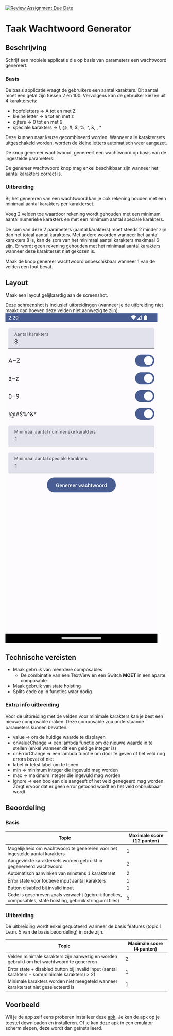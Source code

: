 [![Review Assignment Due Date](https://classroom.github.com/assets/deadline-readme-button-24ddc0f5d75046c5622901739e7c5dd533143b0c8e959d652212380cedb1ea36.svg)](https://classroom.github.com/a/TdliBOVY)
# Taak Wachtwoord Generator

## Beschrijving

Schrijf een mobiele applicatie die op basis van parameters een wachtwoord genereert.

### Basis

De basis applicatie vraagt de gebruikers een aantal karakters. Dit aantal moet een getal zijn tussen 2 en 100.
Vervolgens kan de gebruiker kiezen uit 4 karaktersets:

- hoofdletters => A tot en met Z
- kleine letter => a tot en met z
- cijfers => 0 tot en met 9
- speciale karakters => !, @, #, $, %, ^, &, \, \*

Deze kunnen naar keuze gecombineerd worden. Wanneer alle karaktersets uitgeschakeld worden, worden de kleine letters automatisch weer aangezet.

De knop genereer wachtwoord, genereert een wachtwoord op basis van de ingestelde parameters.

De genereer wachtwoord knop mag enkel beschikbaar zijn wanneer het aantal karakters correct is.

### Uitbreiding

Bij het genereren van een wachtwoord kan je ook rekening houden met een minimaal aantal karakters per karakterset.

Voeg 2 velden toe waardoor rekening wordt gehouden met een minimum aantal numerieke karakters en met een minimum aantal speciale karakters.

De som van deze 2 parameters (aantal karakters) moet steeds 2 minder zijn dan het totaal aantal karakters. Met andere woorden wanneer het aantal karakters 8 is, kan de som van het minimaal aantal karakters maximaal 6 zijn.
Er wordt geen rekening gehouden met het minimaal aantal karakters wanneer deze karakterset niet gekozen is.

Maak de knop genereer wachtwoord onbeschikbaar wanneer 1 van de velden een fout bevat.

## Layout

Maak een layout gelijkaardig aan de screenshot.

Deze schreenshot is inclusief uitbreidingen (wanneer je de uitbreiding niet maakt dan hoeven deze velden niet aanwezig te zijn)
![](img/screenshot.png)

## Technische vereisten

- Maak gebruik van meerdere composables
  - De combinatie van een TextView en een Switch **MOET** in een aparte composable
- Maak gebruik van state hoisting
- Splits code op in functies waar nodig

### Extra info uitbreiding

Voor de uitbreiding met de velden voor minimale karakters kan je best een nieuwe composable maken.
Deze composable zou onderstaande parameters kunnen bevatten:

- value => om de huidige waarde te displayen
- onValueChange => een lambda functie om de nieuwe waarde in te stellen (enkel wanneer dit een geldige integer is)
- onErrorChange => een lambda functie om door te geven of het veld nog errors bevat of niet
- label => tekst label om te tonen
- min => minimum integer die ingevuld mag worden
- max => maximum integer die ingevuld mag worden
- ignore => een boolean die aangeeft of het veld genegeerd mag worden. Zorgt ervoor dat er geen error getoond wordt en het veld onbruikbaar wordt.

## Beoordeling

### Basis

| Topic                                                                                                       | Maximale score (12 punten) |
| ----------------------------------------------------------------------------------------------------------- | -------------------------- |
| Mogelijkheid om wachtwoord te genereren voor het ingestelde aantal karakters                                | 1                          |
| Aangevinkte karaktersets worden gebruikt in gegenereerd wachtwoord                                          | 2                          |
| Automatisch aanvinken van minstens 1 karakterset                                                            | 2                          |
| Error state voor foutieve input aantal karakters                                                            | 1                          |
| Button disabled bij invalid input                                                                           | 1                          |
| Code is geschreven zoals verwacht (gebruik functies, composables, state hoisting, gebruik string.xml files) | 5                          |

### Uitbreiding

De uitbreiding wordt enkel gequoteerd wanneer de basis features (topic 1 t.e.m. 5 van de basis beoordeling) in orde zijn.

| Topic                                                                                            | Maximale score (4 punten) |
| ------------------------------------------------------------------------------------------------ | ------------------------- |
| Velden minimale karakters zijn aanwezig en worden gebruikt om het wachtwoord te genereren        | 2                         |
| Error state + disabled button bij invalid input (aantal karakters - som(minimale karakters) > 2) | 1                         |
| Minimale karakters worden niet meegeteld wanneer karakterset niet geselecteerd is                | 1                         |

## Voorbeeld

Wil je de app zelf eens proberen installeer deze [apk](app.apk). Je kan de apk op je toestel downloaden en installeren. Of je kan deze apk in een emulator scherm slepen, deze wordt dan geïnstalleerd.
